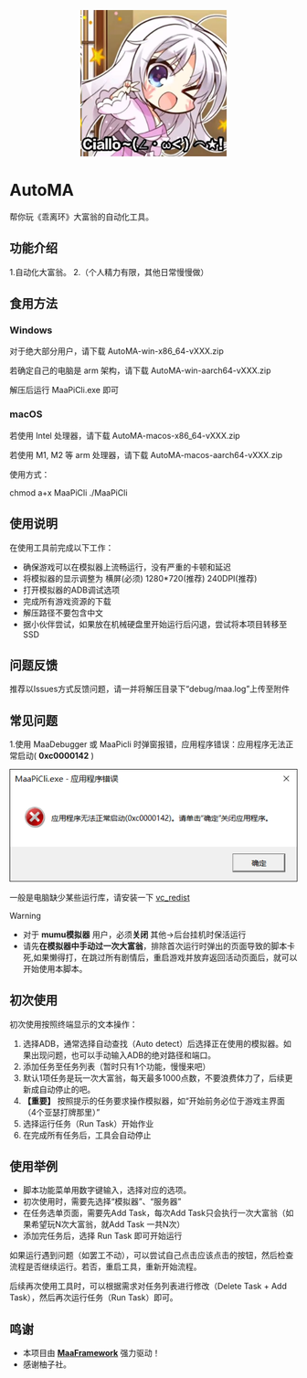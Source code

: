 <!-- markdownlint-disable MD033 MD041 -->
<p align="center">
  <img alt="LOGO" src="https://github.com/MakoCoreleone/AutoMA/blob/main/Ciallo.png" width="256" height="256" />
</p>



# AutoMA
帮你玩《乖离环》大富翁的自动化工具。

## 功能介绍

1.自动化大富翁。
2.（个人精力有限，其他日常慢慢做）

## 食用方法

### Windows

  对于绝大部分用户，请下载 AutoMA-win-x86_64-vXXX.zip
  
  若确定自己的电脑是 arm 架构，请下载 AutoMA-win-aarch64-vXXX.zip
  
  解压后运行 MaaPiCli.exe 即可
  
### macOS
  若使用 Intel 处理器，请下载 AutoMA-macos-x86_64-vXXX.zip
  
  若使用 M1, M2 等 arm 处理器，请下载 AutoMA-macos-aarch64-vXXX.zip
  
  使用方式：
  
  chmod a+x MaaPiCli
  ./MaaPiCli

## 使用说明

在使用工具前完成以下工作：

* 确保游戏可以在模拟器上流畅运行，没有严重的卡顿和延迟
* 将模拟器的显示调整为 横屏(必须) 1280*720(推荐) 240DPI(推荐)
* 打开模拟器的ADB调试选项
* 完成所有游戏资源的下载
* 解压路径不要包含中文
* 据小伙伴尝试，如果放在机械硬盘里开始运行后闪退，尝试将本项目转移至SSD


## 问题反馈
推荐以Issues方式反馈问题，请一并将解压目录下“debug/maa.log”上传至附件

## 常见问题
1.使用 MaaDebugger 或 MaaPicli 时弹窗报错，应用程序错误：应用程序无法正常启动( **0xc0000142** )

<img alt="LOGO" src="https://github.com/MakoCoreleone/AutoMA/blob/main/error142.png"/>

一般是电脑缺少某些运行库，请安装一下 [vc_redist](https://aka.ms/vs/17/release/vc_redist.x64.exe)


> [!WARNING]  
> * 对于 **mumu模拟器** 用户，必须**关闭**  其他->后台挂机时保活运行 
> * 请先**在模拟器中手动过一次大富翁**，排除首次运行时弹出的页面导致的脚本卡死,如果懒得打，在跳过所有剧情后，重启游戏并放弃返回活动页面后，就可以开始使用本脚本。

## 初次使用
初次使用按照终端显示的文本操作：

1. 选择ADB，通常选择自动查找（Auto detect）后选择正在使用的模拟器。如果出现问题，也可以手动输入ADB的绝对路径和端口。
2. 添加任务至任务列表（暂时只有1个功能，慢慢来吧）
3. 默认1项任务是玩一次大富翁，每天最多1000点数，不要浪费体力了，后续更新成自动停止的吧。
4. **【重要】** 按照提示的任务要求操作模拟器，如“开始前务必位于游戏主界面（4个亚瑟打牌那里）”
5. 选择运行任务（Run Task）开始作业
6. 在完成所有任务后，工具会自动停止

## 使用举例

* 脚本功能菜单用数字键输入，选择对应的选项。
* 初次使用时，需要先选择“模拟器”、“服务器”
* 在任务选单页面，需要先Add Task，每次Add Task只会执行一次大富翁（如果希望玩N次大富翁，就Add Task 一共N次）
* 添加完任务后，选择 Run Task 即可开始运行

如果运行遇到问题（如罢工不动），可以尝试自己点击应该点击的按钮，然后检查流程是否继续运行。若否，重启工具，重新开始流程。

后续再次使用工具时，可以根据需求对任务列表进行修改（Delete Task + Add Task），然后再次运行任务（Run Task）即可。
  
## 鸣谢

* 本项目由 **[MaaFramework](https://github.com/MaaXYZ/MaaFramework)** 强力驱动！
* 感谢柚子社。



